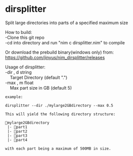 # dirsplitter
Split large directories into parts of a specified maximum size

How to build:  
-Clone this git repo  
-cd into directory and run "nim c dirsplitter.nim" to compile

Or download the prebuild binary(windows only) from: https://github.com/jinyus/nim_dirsplitter/releases



Usage of dirsplitter:  
  -dir , d string  
        &nbsp;&nbsp;&nbsp;&nbsp;Target Directory (default ".")  
  -max , m float  
        &nbsp;&nbsp;&nbsp;&nbsp;Max part size in GB (default 5)  
        
```
example:

dirsplitter --dir ./mylarge2GBdirectory --max 0.5

This will yield the following directory structure:

📂mylarge2GBdirectory
 |- 📂part1
 |- 📂part2
 |- 📂part3
 |- 📂part4

with each part being a maximum of 500MB in size.
```
